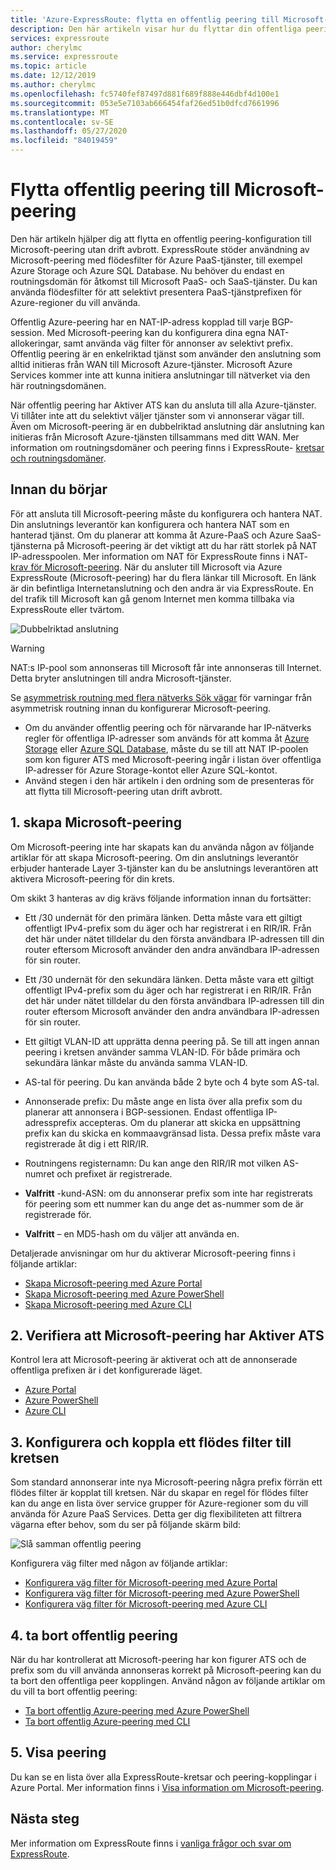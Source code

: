 ```yaml
---
title: 'Azure-ExpressRoute: flytta en offentlig peering till Microsoft-peering'
description: Den här artikeln visar hur du flyttar din offentliga peering till Microsoft-peering på ExpressRoute.
services: expressroute
author: cherylmc
ms.service: expressroute
ms.topic: article
ms.date: 12/12/2019
ms.author: cherylmc
ms.openlocfilehash: fc5740fef87497d881f689f888e446dbf4d100e1
ms.sourcegitcommit: 053e5e7103ab666454faf26ed51b0dfcd7661996
ms.translationtype: MT
ms.contentlocale: sv-SE
ms.lasthandoff: 05/27/2020
ms.locfileid: "84019459"
---
```

# <a name="move-a-public-peering-to-microsoft-peering"></a>Flytta offentlig peering till Microsoft-peering

Den här artikeln hjälper dig att flytta en offentlig peering-konfiguration till Microsoft-peering utan drift avbrott. ExpressRoute stöder användning av Microsoft-peering med flödesfilter för Azure PaaS-tjänster, till exempel Azure Storage och Azure SQL Database. Nu behöver du endast en routningsdomän för åtkomst till Microsoft PaaS- och SaaS-tjänster. Du kan använda flödesfilter för att selektivt presentera PaaS-tjänstprefixen för Azure-regioner du vill använda.

Offentlig Azure-peering har en NAT-IP-adress kopplad till varje BGP-session. Med Microsoft-peering kan du konfigurera dina egna NAT-allokeringar, samt använda väg filter för annonser av selektivt prefix. Offentlig peering är en enkelriktad tjänst som använder den anslutning som alltid initieras från WAN till Microsoft Azure-tjänster. Microsoft Azure Services kommer inte att kunna initiera anslutningar till nätverket via den här routningsdomänen.

När offentlig peering har Aktiver ATS kan du ansluta till alla Azure-tjänster. Vi tillåter inte att du selektivt väljer tjänster som vi annonserar vägar till. Även om Microsoft-peering är en dubbelriktad anslutning där anslutning kan initieras från Microsoft Azure-tjänsten tillsammans med ditt WAN. Mer information om routningsdomäner och peering finns i ExpressRoute- [kretsar och routningsdomäner](expressroute-circuit-peerings.md).

## <a name="before-you-begin"></a><a name="before"></a>Innan du börjar

För att ansluta till Microsoft-peering måste du konfigurera och hantera NAT. Din anslutnings leverantör kan konfigurera och hantera NAT som en hanterad tjänst. Om du planerar att komma åt Azure-PaaS och Azure SaaS-tjänsterna på Microsoft-peering är det viktigt att du har rätt storlek på NAT IP-adresspoolen. Mer information om NAT för ExpressRoute finns i NAT- [krav för Microsoft-peering](expressroute-nat.md#nat-requirements-for-microsoft-peering). När du ansluter till Microsoft via Azure ExpressRoute (Microsoft-peering) har du flera länkar till Microsoft. En länk är din befintliga Internetanslutning och den andra är via ExpressRoute. En del trafik till Microsoft kan gå genom Internet men komma tillbaka via ExpressRoute eller tvärtom.

![Dubbelriktad anslutning](./media/how-to-move-peering/bidirectional-connectivity.jpg)

> [!Warning]
> NAT:s IP-pool som annonseras till Microsoft får inte annonseras till Internet. Detta bryter anslutningen till andra Microsoft-tjänster.

Se [asymmetrisk routning med flera nätverks Sök vägar](https://docs.microsoft.com/azure/expressroute/expressroute-asymmetric-routing) för varningar från asymmetrisk routning innan du konfigurerar Microsoft-peering.

* Om du använder offentlig peering och för närvarande har IP-nätverks regler för offentliga IP-adresser som används för att komma åt [Azure Storage](../storage/common/storage-network-security.md) eller [Azure SQL Database](../azure-sql/database/vnet-service-endpoint-rule-overview.md), måste du se till att NAT IP-poolen som kon figurer ATS med Microsoft-peering ingår i listan över offentliga IP-adresser för Azure Storage-kontot eller Azure SQL-kontot.<br>
* Använd stegen i den här artikeln i den ordning som de presenteras för att flytta till Microsoft-peering utan drift avbrott.

## <a name="1-create-microsoft-peering"></a><a name="create"></a>1. skapa Microsoft-peering

Om Microsoft-peering inte har skapats kan du använda någon av följande artiklar för att skapa Microsoft-peering. Om din anslutnings leverantör erbjuder hanterade Layer 3-tjänster kan du be anslutnings leverantören att aktivera Microsoft-peering för din krets.

Om skikt 3 hanteras av dig krävs följande information innan du fortsätter:

* Ett /30 undernät för den primära länken. Detta måste vara ett giltigt offentligt IPv4-prefix som du äger och har registrerat i en RIR/IR. Från det här under nätet tilldelar du den första användbara IP-adressen till din router eftersom Microsoft använder den andra användbara IP-adressen för sin router.<br>
* Ett /30 undernät för den sekundära länken. Detta måste vara ett giltigt offentligt IPv4-prefix som du äger och har registrerat i en RIR/IR. Från det här under nätet tilldelar du den första användbara IP-adressen till din router eftersom Microsoft använder den andra användbara IP-adressen för sin router.<br>
* Ett giltigt VLAN-ID att upprätta denna peering på. Se till att ingen annan peering i kretsen använder samma VLAN-ID. För både primära och sekundära länkar måste du använda samma VLAN-ID.<br>
* AS-tal för peering. Du kan använda både 2 byte och 4 byte som AS-tal.<br>
* Annonserade prefix: Du måste ange en lista över alla prefix som du planerar att annonsera i BGP-sessionen. Endast offentliga IP-adressprefix accepteras. Om du planerar att skicka en uppsättning prefix kan du skicka en kommaavgränsad lista. Dessa prefix måste vara registrerade åt dig i ett RIR/IR.<br>
* Routningens registernamn: Du kan ange den RIR/IR mot vilken AS-numret och prefixet är registrerade.

* **Valfritt** -kund-ASN: om du annonserar prefix som inte har registrerats för peering som ett nummer kan du ange det as-nummer som de är registrerade för.<br>
* **Valfritt** – en MD5-hash om du väljer att använda en.

Detaljerade anvisningar om hur du aktiverar Microsoft-peering finns i följande artiklar:

* [Skapa Microsoft-peering med Azure Portal](expressroute-howto-routing-portal-resource-manager.md#msft)<br>
* [Skapa Microsoft-peering med Azure PowerShell](expressroute-howto-routing-arm.md#msft)<br>
* [Skapa Microsoft-peering med Azure CLI](howto-routing-cli.md#msft)

## <a name="2-validate-microsoft-peering-is-enabled"></a><a name="validate"></a>2. Verifiera att Microsoft-peering har Aktiver ATS

Kontrol lera att Microsoft-peering är aktiverat och att de annonserade offentliga prefixen är i det konfigurerade läget.

* [Azure Portal](expressroute-howto-routing-portal-resource-manager.md#getmsft)<br>
* [Azure PowerShell](expressroute-howto-routing-arm.md#getmsft)<br>
* [Azure CLI](howto-routing-cli.md#getmsft)

## <a name="3-configure-and-attach-a-route-filter-to-the-circuit"></a><a name="routefilter"></a>3. Konfigurera och koppla ett flödes filter till kretsen

Som standard annonserar inte nya Microsoft-peering några prefix förrän ett flödes filter är kopplat till kretsen. När du skapar en regel för flödes filter kan du ange en lista över service grupper för Azure-regioner som du vill använda för Azure PaaS Services. Detta ger dig flexibiliteten att filtrera vägarna efter behov, som du ser på följande skärm bild:

![Slå samman offentlig peering](./media/how-to-move-peering/routefilter.jpg)

Konfigurera väg filter med någon av följande artiklar:

* [Konfigurera väg filter för Microsoft-peering med Azure Portal](how-to-routefilter-portal.md)<br>
* [Konfigurera väg filter för Microsoft-peering med Azure PowerShell](how-to-routefilter-powershell.md)<br>
* [Konfigurera väg filter för Microsoft-peering med Azure CLI](how-to-routefilter-cli.md)

## <a name="4-delete-the-public-peering"></a><a name="delete"></a>4. ta bort offentlig peering

När du har kontrollerat att Microsoft-peering har kon figurer ATS och de prefix som du vill använda annonseras korrekt på Microsoft-peering kan du ta bort den offentliga peer kopplingen. Använd någon av följande artiklar om du vill ta bort offentlig peering:

* [Ta bort offentlig Azure-peering med Azure PowerShell](about-public-peering.md#powershell)
* [Ta bort offentlig Azure-peering med CLI](about-public-peering.md#cli)
  
## <a name="5-view-peerings"></a><a name="view"></a>5. Visa peering
  
Du kan se en lista över alla ExpressRoute-kretsar och peering-kopplingar i Azure Portal. Mer information finns i [Visa information om Microsoft-peering](expressroute-howto-routing-portal-resource-manager.md#getmsft).

## <a name="next-steps"></a>Nästa steg

Mer information om ExpressRoute finns i [vanliga frågor och svar om ExpressRoute](expressroute-faqs.md).
